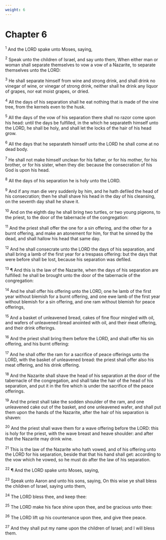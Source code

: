 ```yaml
---
weight: 6
---
```


# Chapter 6

<sup>1</sup> And the LORD spake unto Moses, saying, 

<sup>2</sup> Speak unto the children of Israel, and say unto them, When either man or woman shall separate themselves to vow a vow of a Nazarite, to separate themselves unto the LORD: 

<sup>3</sup> He shall separate himself from wine and strong drink, and shall drink no vinegar of wine, or vinegar of strong drink, neither shall he drink any liquor of grapes, nor eat moist grapes, or dried. 

<sup>4</sup> All the days of his separation shall he eat nothing that is made of the vine tree, from the kernels even to the husk. 

<sup>5</sup> All the days of the vow of his separation there shall no razor come upon his head: until the days be fulfilled, in the which he separateth himself unto the LORD, he shall be holy, and shall let the locks of the hair of his head grow. 

<sup>6</sup> All the days that he separateth himself unto the LORD he shall come at no dead body. 

<sup>7</sup> He shall not make himself unclean for his father, or for his mother, for his brother, or for his sister, when they die: because the consecration of his God is upon his head. 

<sup>8</sup> All the days of his separation he is holy unto the LORD. 

<sup>9</sup> And if any man die very suddenly by him, and he hath defiled the head of his consecration; then he shall shave his head in the day of his cleansing, on the seventh day shall he shave it. 

<sup>10</sup> And on the eighth day he shall bring two turtles, or two young pigeons, to the priest, to the door of the tabernacle of the congregation: 

<sup>11</sup> And the priest shall offer the one for a sin offering, and the other for a burnt offering, and make an atonement for him, for that he sinned by the dead, and shall hallow his head that same day. 

<sup>12</sup> And he shall consecrate unto the LORD the days of his separation, and shall bring a lamb of the first year for a trespass offering: but the days that were before shall be lost, because his separation was defiled. 

<sup>13</sup> ¶ And this is the law of the Nazarite, when the days of his separation are fulfilled: he shall be brought unto the door of the tabernacle of the congregation: 

<sup>14</sup> And he shall offer his offering unto the LORD, one he lamb of the first year without blemish for a burnt offering, and one ewe lamb of the first year without blemish for a sin offering, and one ram without blemish for peace offerings, 

<sup>15</sup> And a basket of unleavened bread, cakes of fine flour mingled with oil, and wafers of unleavened bread anointed with oil, and their meat offering, and their drink offerings. 

<sup>16</sup> And the priest shall bring them before the LORD, and shall offer his sin offering, and his burnt offering: 

<sup>17</sup> And he shall offer the ram for a sacrifice of peace offerings unto the LORD, with the basket of unleavened bread: the priest shall offer also his meat offering, and his drink offering. 

<sup>18</sup> And the Nazarite shall shave the head of his separation at the door of the tabernacle of the congregation, and shall take the hair of the head of his separation, and put it in the fire which is under the sacrifice of the peace offerings. 

<sup>19</sup> And the priest shall take the sodden shoulder of the ram, and one unleavened cake out of the basket, and one unleavened wafer, and shall put them upon the hands of the Nazarite, after the hair of his separation is shaven: 

<sup>20</sup> And the priest shall wave them for a wave offering before the LORD: this is holy for the priest, with the wave breast and heave shoulder: and after that the Nazarite may drink wine. 

<sup>21</sup> This is the law of the Nazarite who hath vowed, and of his offering unto the LORD for his separation, beside that that his hand shall get: according to the vow which he vowed, so he must do after the law of his separation. 

<sup>22</sup> ¶ And the LORD spake unto Moses, saying, 

<sup>23</sup> Speak unto Aaron and unto his sons, saying, On this wise ye shall bless the children of Israel, saying unto them, 

<sup>24</sup> The LORD bless thee, and keep thee: 

<sup>25</sup> The LORD make his face shine upon thee, and be gracious unto thee: 

<sup>26</sup> The LORD lift up his countenance upon thee, and give thee peace. 

<sup>27</sup> And they shall put my name upon the children of Israel; and I will bless them. 


